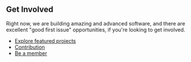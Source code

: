 ## Get Involved

Right now, we are building amazing and advanced software, and there are excellent "good first issue" opportunities, if you're looking to get involved.

* [Explore featured projects](https://github.com/Software-Elegance/)
* [Contribution](https://github.com/Software-Elegance/)
* [Be a member](https://github.com/Software-Elegance/)


